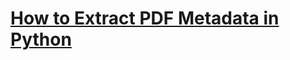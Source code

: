 # [How to Extract PDF Metadata in Python](https://www.thepythoncode.com/article/extract-pdf-metadata-in-python)